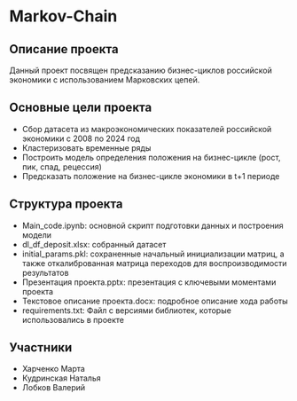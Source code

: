 # Markov-Chain

## Описание проекта
Данный проект посвящен предсказанию бизнес-циклов российской экономики с использованием Марковских цепей.

## Основные цели проекта
- Сбор датасета из макроэкономических показателей российской экономики с 2008 по 2024 год
- Кластеризовать временные ряды
- Построить модель определения положения на бизнес-цикле (рост, пик, спад, рецессия)
- Предсказать положение на бизнес-цикле экономики в t+1 периоде

## Структура проекта
- Main_code.ipynb: основной скрипт подготовки данных и построения модели
- dl_df_deposit.xlsx: собранный датасет
- initial_params.pkl: сохраненные начальный инициализации матриц, а также откалиброванная матрица переходов для воспроизводимости результатов
- Презентация проекта.pptx: презентация с ключевыми моментами проекта
- Текстовое описание проекта.docx: подробное описание хода работы
- requirements.txt: Файл с версиями библиотек, которые использовались в проекте

## Участники
- Харченко Марта
- Кудринская Наталья
- Лобков Валерий
